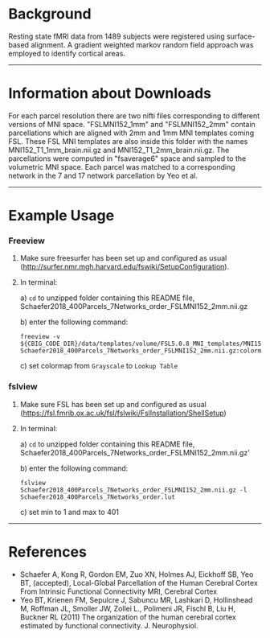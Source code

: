 Background
==========
Resting state fMRI data from 1489 subjects were registered using surface-based alignment. A gradient weighted markov random field approach was employed to identify cortical areas.

----

Information about Downloads
===========================
For each parcel resolution there are two nifti files corresponding to different versions of MNI space. "FSLMNI152_1mm" and "FSLMNI152_2mm" contain parcellations which are aligned with 2mm and 1mm MNI templates coming FSL. These FSL MNI templates are also inside this folder with the names MNI152_T1_1mm_brain.nii.gz and MNI152_T1_2mm_brain.nii.gz. The parcellations were computed in "fsaverage6" space and sampled to the volumetric MNI space.  Each parcel was matched to a corresponding network in the 7 and 17 network parcellation by Yeo et al. 

----

Example Usage
=============

### Freeview
1) Make sure freesurfer has been set up and configured as usual (http://surfer.nmr.mgh.harvard.edu/fswiki/SetupConfiguration).  
 
2) In terminal: 

   a) `cd` to unzipped folder containing this README file, Schaefer2018_400Parcels_7Networks_order_FSLMNI152_2mm.nii.gz  
   
   b) enter the following command:

      ```
      freeview -v ${CBIG_CODE_DIR}/data/templates/volume/FSL5.0.8_MNI_templates/MNI152_T1_2mm_brain.nii.gz   Schaefer2018_400Parcels_7Networks_order_FSLMNI152_2mm.nii.gz:colormap=lut:lut=Schaefer2018_400Parcels_7Networks_order.txt
      ```  
   
   c) set colormap from `Grayscale` to `Lookup Table`  


### fslview
1) Make sure FSL has been set up and configured as usual (https://fsl.fmrib.ox.ac.uk/fsl/fslwiki/FslInstallation/ShellSetup)
 
2) In terminal: 

   a) `cd` to unzipped folder containing this README file, Schaefer2018_400Parcels_7Networks_order_FSLMNI152_2mm.nii.gz'
  
   b) enter the following command:

     ```
     fslview Schaefer2018_400Parcels_7Networks_order_FSLMNI152_2mm.nii.gz -l Schaefer2018_400Parcels_7Networks_order.lut
     ```  
  
   c) set min to 1 and max to 401  

----

References
==========

* Schaefer A, Kong R, Gordon EM, Zuo XN, Holmes AJ, Eickhoff SB, Yeo BT, (accepted), Local-Global Parcellation of the Human Cerebral Cortex From Intrinsic Functional Connectivity MRI, Cerebral Cortex
* Yeo BT, Krienen FM, Sepulcre J, Sabuncu MR, Lashkari D, Hollinshead M, Roffman JL, Smoller JW, Zollei L., Polimeni JR, Fischl B, Liu H, Buckner RL (2011) The organization of the human cerebral cortex estimated by functional connectivity. J. Neurophysiol.
